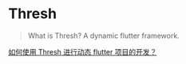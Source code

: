 # Thresh

> What is Thresh?
> A dynamic flutter framework.

[如何使用 Thresh 进行动态 flutter 项目的开发？](https://wiki.amh-group.com/pages/viewpage.action?pageId=60425354)